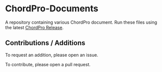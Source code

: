 # ChordPro-Documents
A repository containing various ChordPro document. Run these files using the latest [ChordPro Release](https://github.com/ChordPro/chordpro/releases).

## Contributions / Additions
To request an addition, please open an issue.

To contribute, please open a pull request.

